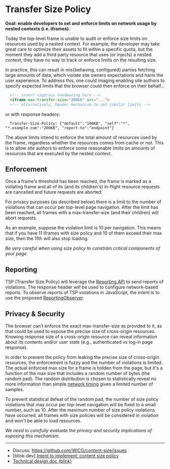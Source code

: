 # Transfer Size Policy

**Goal: enable developers to set and enforce limits on network usage by nested contexts (i.e. iframes).**

Today the top-level frame is unable to audit or enforce size limits on resources used by a nested context. For example, the developer may take great care to optimize their assets to fit within a specific quota, but the moment they add a third party resource that uses (or injects) a nested context, they have no way to track or enforce limits on the resulting size.

In practice, this can result in mis{behaving, configured} parties fetching large amounts of data, which violate site owners expectations and harm the user experience. To address this, one could imaging enabling site authors to specify expected limits that the browser could then enforce on their behalf...

```html
  <!-- insert vigorous handwaving here -->
  <iframe max-transfer-size="300kb" src="...">
  <!-- alternatively, header mechanism to set similar limits -->
```

or with response headers:

```http
  Transfer-Size-Policy: {"default":"100KB", "self":"*", "*.example.com":"200KB", "report-to":"endpoint"}
```

The above limits intend to enforce the total amount of resources used by the frame, regardless whether the resources comes from cache or not. This is to allow site authors to enforce some reasonable limits on amounts of resources that are executed by the nested context.

## Enforcement
Once a frame's threshold has been reached, the frame is marked as a violating frame and all of its (and its children's) in-flight resource requests are cancelled and future requests are aborted.

For privacy purposes (as described below) there is a limit to the number of violations that can occur per top-level page navigation. After the limit has been reached, all frames with a max-transfer-size (and their children) will abort requests.

As an example, suppose the violation limit is 10 per navigation. This means that if you have 11 iframes with size policy and 10 of them exceed their max size, then the 11th will also stop loading.

*Be very careful when using size policy to constrain critical components of your page.*


## Reporting
TSP (Transfer Size Policy) will leverage the [Reporting API](http://wicg.github.io/reporting/) to send reports of violations. The response header will be used to configure network-based reports. To observe reports of TSP violations in JavaScript, the intent is to use the proposed [ReportingObserver](https://github.com/WICG/reporting/blob/master/EXPLAINER.md). 

## Privacy & Security

The browser can't enforce the exact max-transfer-size as provided to it, as that could be used to expose the precise size of cross-origin resources. Knowing response size of a cross-origin resource can reveal information about its contents and/or user state (e.g., authenticated vs log-in page response).

In order to prevent the policy from leaking the precise size of cross-origin resources, the enforcement is fuzzy and the number of violations is limited. The actual enforced max size for a frame is hidden from the page, but it's a function of the max size that includes a random number of bytes (the random pad). The random distribution is chosen to statistically reveal no more information than simple [network timing](https://www.igvita.com/2016/08/26/stop-cross-site-timing-attacks-with-samesite-cookies/) given a limited number of samples.

To prevent statistical defeat of the random pad, the number of size policy violations that may occur per top-level navigation will be fixed to a small number, such as 10. After the maximum number of size policy violations have occurred, all frames with size policies will be considered in violation and won't be able to load resources.

_We need to carefully evaluate the privacy and security implications of exposing this mechanism._

---

- Discuss: https://github.com/WICG/content-size/issues
- [blink-dev] [Intent to implement: content size policy](https://groups.google.com/a/chromium.org/forum/#!topic/blink-dev/N0HybdIpKBs)
 - [Technical design doc (blink)](https://docs.google.com/document/d/1dg3zblqRjNMcM-xUno-q1dLZz9vGP7qukzD9EEuFAC4/edit#heading=h.2uabi8vktqox)
